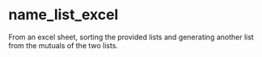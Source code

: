 # name_list_excel
From an excel sheet, sorting the provided lists and generating another list from the mutuals of the two lists.
